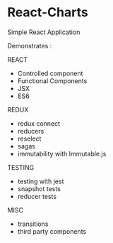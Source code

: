 # React-Charts

Simple React Application

Demonstrates :

REACT
* Controlled component
* Functional Components
* JSX
* ES6

REDUX
* redux connect
* reducers
* reselect
* sagas
* immutability with Immutable.js

TESTING
* testing with jest
* snapshot tests
* reducer tests

MISC
* transitions
* third party components



